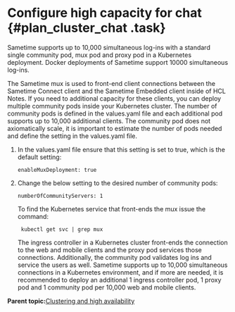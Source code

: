 # Configure high capacity for chat {#plan_cluster_chat .task}

Sametime supports up to 10,000 simultaneous log-ins with a standard single community pod, mux pod and proxy pod in a Kubernetes deployment. Docker deployments of Sametime support 10000 simultaneous log-ins.

The Sametime mux is used to front-end client connections between the Sametime Connect client and the Sametime Embedded client inside of HCL Notes. If you need to additional capacity for these clients, you can deploy multiple community pods inside your Kubernetes cluster. The number of community pods is defined in the values.yaml file and each additional pod supports up to 10,000 additional clients. The community pod does not axiomatically scale, it is important to estimate the number of pods needed and define the setting in the values.yaml file.

1.  In the values.yaml file ensure that this setting is set to true, which is the default setting:

    ``` {#codeblock_t3f_gth_1vb}
    enableMuxDeployment: true
    ```

2.  Change the below setting to the desired number of community pods:

    ``` {#codeblock_cjw_rwh_1vb}
    numberOfCommunityServers: 1 
    ```

    To find the Kubernetes service that front-ends the mux issue the command:

    ``` {#codeblock_yvn_twh_1vb}
     kubectl get svc | grep mux 
    ```

    The ingress controller in a Kubernetes cluster front-ends the connection to the web and mobile clients and the proxy pod services those connections. Additionally, the community pod validates log ins and service the users as well. Sametime supports up to 10,000 simultaneous connections in a Kubernetes environment, and if more are needed, it is recommended to deploy an additional 1 ingress controller pod, 1 proxy pod and 1 community pod per 10,000 web and mobile clients.


**Parent topic:**[Clustering and high availability](cluster_highavailability.md)


